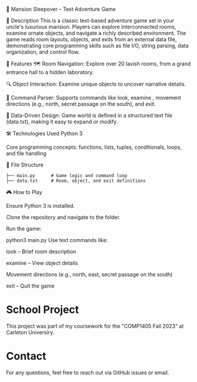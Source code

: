 🏰 Mansion Sleepover – Text Adventure Game

📖 Description
This is a classic text-based adventure game set in your uncle's luxurious mansion. Players can explore interconnected rooms, examine ornate objects, and navigate a richly described environment. The game reads room layouts, objects, and exits from an external data file, demonstrating core programming skills such as file I/O, string parsing, data organization, and control flow.

🚀 Features
🗺️ Room Navigation: Explore over 20 lavish rooms, from a grand entrance hall to a hidden laboratory.

🔍 Object Interaction: Examine unique objects to uncover narrative details.

🧠 Command Parser: Supports commands like look, examine <object>, movement directions (e.g., north, secret passage on the south), and exit.

📁 Data-Driven Design: Game world is defined in a structured text file (data.txt), making it easy to expand or modify.

🛠️ Technologies Used
Python 3

Core programming concepts: functions, lists, tuples, conditionals, loops, and file handling

📂 File Structure
```
├── main.py      # Game logic and command loop
├── data.txt     # Room, object, and exit definitions
```
🎮 How to Play

Ensure Python 3 is installed.

Clone the repository and navigate to the folder.

Run the game:

python3 main.py
Use text commands like:

look – Brief room description

examine <object> – View object details

Movement directions (e.g., north, east, secret passage on the south)

exit – Quit the game


# School Project
This project was part of my coursework for the "COMP1405 Fall 2023" at Carleton Universiry.

# Contact
For any questions, feel free to reach out via GitHub issues or email.
